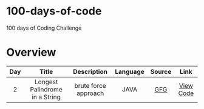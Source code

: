 # 100-days-of-code
100 days of Coding Challenge

# Overview

|Day|Title|Description|Language|Source|Link|
|:-:|:-:|:-:|:-:|:-:|:-:|
|2|Longest Palindrome in a String|brute force approach |JAVA|<a href="https://www.geeksforgeeks.org/problems/longest-palindrome-in-a-string3411/1?page=1&company=Zoho&sortBy=submissions">GFG</a>|<a href="https://github.com/jananimurugesh21/ProblemSolving/blob/main/LongestPalindrome.java">View Code</a>|
